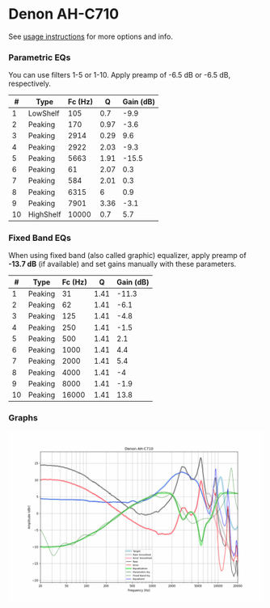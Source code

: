 # Denon AH-C710
See [usage instructions](https://github.com/jaakkopasanen/AutoEq#usage) for more options and info.

### Parametric EQs
You can use filters 1-5 or 1-10. Apply preamp of -6.5 dB or -6.5 dB, respectively.

|   # | Type      |   Fc (Hz) |    Q |   Gain (dB) |
|-----|-----------|-----------|------|-------------|
|   1 | LowShelf  |       105 | 0.7  |        -9.9 |
|   2 | Peaking   |       170 | 0.97 |        -3.6 |
|   3 | Peaking   |      2914 | 0.29 |         9.6 |
|   4 | Peaking   |      2922 | 2.03 |        -9.3 |
|   5 | Peaking   |      5663 | 1.91 |       -15.5 |
|   6 | Peaking   |        61 | 2.07 |         0.3 |
|   7 | Peaking   |       584 | 2.01 |         0.3 |
|   8 | Peaking   |      6315 | 6    |         0.9 |
|   9 | Peaking   |      7901 | 3.36 |        -3.1 |
|  10 | HighShelf |     10000 | 0.7  |         5.7 |

### Fixed Band EQs
When using fixed band (also called graphic) equalizer, apply preamp of **-13.7 dB** (if available) and set gains manually with these parameters.

|   # | Type    |   Fc (Hz) |    Q |   Gain (dB) |
|-----|---------|-----------|------|-------------|
|   1 | Peaking |        31 | 1.41 |       -11.3 |
|   2 | Peaking |        62 | 1.41 |        -6.1 |
|   3 | Peaking |       125 | 1.41 |        -4.8 |
|   4 | Peaking |       250 | 1.41 |        -1.5 |
|   5 | Peaking |       500 | 1.41 |         2.1 |
|   6 | Peaking |      1000 | 1.41 |         4.4 |
|   7 | Peaking |      2000 | 1.41 |         5.4 |
|   8 | Peaking |      4000 | 1.41 |        -4   |
|   9 | Peaking |      8000 | 1.41 |        -1.9 |
|  10 | Peaking |     16000 | 1.41 |        13.8 |

### Graphs
![](./Denon%20AH-C710.png)
